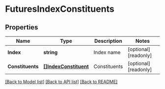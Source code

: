 # FuturesIndexConstituents

## Properties

Name | Type | Description | Notes
------------ | ------------- | ------------- | -------------
**Index** | **string** | Index name | [optional] [readonly] 
**Constituents** | [**[]IndexConstituent**](IndexConstituent.md) | Constituents | [optional] [readonly] 

[[Back to Model list]](../README.md#documentation-for-models) [[Back to API list]](../README.md#documentation-for-api-endpoints) [[Back to README]](../README.md)


